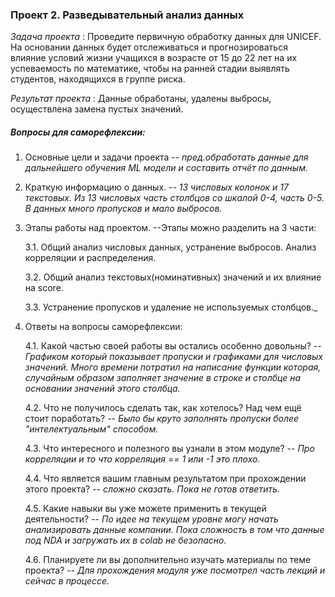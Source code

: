 ### Проект 2. Разведывательный анализ данных
*Задача проекта* : Проведите первичную обработку данных для UNICEF. На основании данных будет отслеживаться и прогнозироваться влияние условий жизни учащихся в возрасте от 15 до 22 лет на их успеваемость по математике, чтобы на ранней стадии выявлять студентов, находящихся в группе риска.

*Результат проекта* : Данные обработаны, удалены выбросы, осуществлена замена пустых значений.

##### Вопросы для саморефлексии:
1. Основные цели и задачи проекта -- _пред.обработать данные для дальнейшего обучения ML модели и составить отчёт по данным._
2. Краткую информацию о данных. -- _13 числовых колонок и 17 текстовых. Из 13 числовых часть столбцов со шкалой 0-4, часть 0-5. В данных много пропусков и мало выбросов._
3. Этапы работы над проектом. --Этапы можно разделить на 3 части:

    3.1.  Общий анализ числовых данных, устранение выбросов. Анализ корреляции и распределения.
    
    3.2. Общий анализ текстовых(номинативных) значений и их влияние на score.
    
    3.3. Устранение пропусков и удаление не используемых столбцов._

4. Ответы на вопросы саморефлексии:

    4.1. Какой частью своей работы вы остались особенно довольны? -- _Графиком который показывает пропуски и графиками для числовых значений. Много времени потратил на написание функции которая, случайным образом заполняет значение в строке и столбце на основании значений этого столбца._
    
    4.2. Что не получилось сделать так, как хотелось? Над чем ещё стоит поработать? -- _Было бы круто заполнять пропуски более "интелектуальным" способом._
    
    4.3. Что интересного и полезного вы узнали в этом модуле? -- _Про корреляции и то что корреляция == 1 или -1 это плохо._
    
    4.4. Что является вашим главным результатом при прохождении этого проекта? -- _сложно сказать. Пока не готов ответить._
    
    4.5. Какие навыки вы уже можете применить в текущей деятельности? -- _По идее на текущем уровне могу начать анализировать данные компании. Пока сложность в том что данные под NDA и загружать их в colab не безопасно._
    
    4.6. Планируете ли вы дополнительно изучать материалы по теме проекта? --  _Для прохождения модуля уже посмотрел часть лекций и сейчас в процессе._